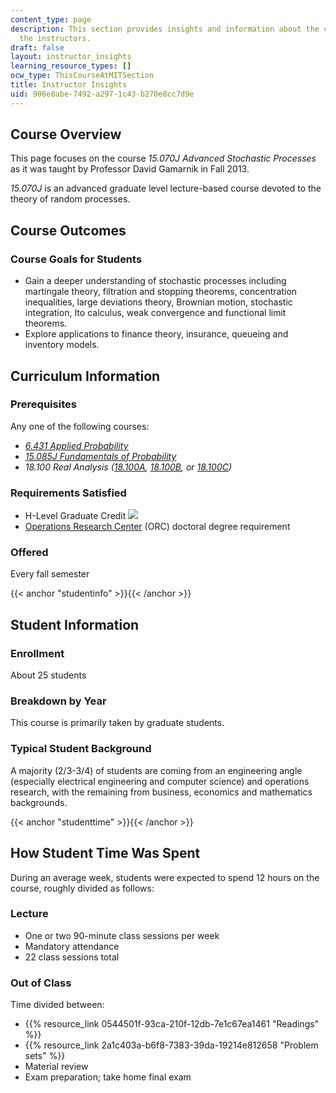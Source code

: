 ```yaml
---
content_type: page
description: This section provides insights and information about the course from
  the instructors.
draft: false
layout: instructor_insights
learning_resource_types: []
ocw_type: ThisCourseAtMITSection
title: Instructor Insights
uid: 906e8abe-7492-a297-1c43-b270e8cc7d9e
---
```

## Course Overview

This page focuses on the course _15.070J Advanced Stochastic Processes_ as it was taught by Professor David Gamarnik in Fall 2013.

_15.070J_ is an advanced graduate level lecture-based course devoted to the theory of random processes.

## Course Outcomes

### Course Goals for Students

- Gain a deeper understanding of stochastic processes including martingale theory, filtration and stopping theorems, concentration inequalities, large deviations theory, Brownian motion, stochastic integration, Ito calculus, weak convergence and functional limit theorems.
- Explore applications to finance theory, insurance, queueing and inventory models.

## Curriculum Information

### Prerequisites

Any one of the following courses:

- [_6.431 Applied Probability_](/courses/6-041-probabilistic-systems-analysis-and-applied-probability-spring-2006)
- [_15.085J Fundamentals of Probability_](/courses/6-436j-fundamentals-of-probability-fall-2018)
- _18.100 Real Analysis (_[_18.100A_](/courses/18-100a-introduction-to-analysis-fall-2012)_,_ [_18.100B_](/courses/18-100b-analysis-i-fall-2010)_, or_ [_18.100C_](/courses/18-100c-real-analysis-fall-2012)_)_

### Requirements Satisfied

- H-Level Graduate Credit ![](/images/educator/icon-question-hlevel.png)
- [Operations Research Center](http://web.mit.edu/orc/www/academics/phd.html) (ORC) doctoral degree requirement

### Offered

Every fall semester

{{< anchor "studentinfo" >}}{{< /anchor >}}

## Student Information

### Enrollment

About 25 students

### Breakdown by Year

This course is primarily taken by graduate students.

### Typical Student Background

A majority (2/3-3/4) of students are coming from an engineering angle (especially electrical engineering and computer science) and operations research, with the remaining from business, economics and mathematics backgrounds.

{{< anchor "studenttime" >}}{{< /anchor >}}

## How Student Time Was Spent

During an average week, students were expected to spend 12 hours on the course, roughly divided as follows:

### Lecture

- One or two 90-minute class sessions per week
- Mandatory attendance
- 22 class sessions total

### Out of Class

Time divided between:

- {{% resource_link 0544501f-93ca-210f-12db-7e1c67ea1461 "Readings" %}}
- {{% resource_link 2a1c403a-b6f8-7383-39da-19214e812658 "Problem sets" %}}
- Material review
- Exam preparation; take home final exam